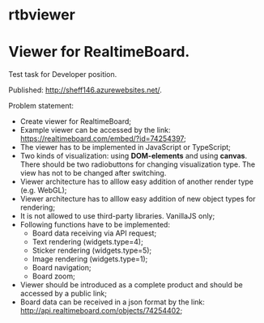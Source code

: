 rtbviewer
=========
# Viewer for RealtimeBoard.

Test task for Developer position. 

Published: http://sheff146.azurewebsites.net/.

Problem statement:
* Create viewer for RealtimeBoard;
* Example viewer can be accessed by the link: https://realtimeboard.com/embed/?id=74254397;
* The viewer has to be implemented in JavaScript or TypeScript;
* Two kinds of visualization: using **DOM-elements** and using **canvas**. There should be two radiobuttons for changing visualization type. The view has not to be changed after switching.
* Viewer architecture has to alllow easy addition of another render type (e.g. WebGL);
* Viewer architecture has to alllow easy addition of new object types for rendering;
* It is not allowed to use third-party libraries. VanillaJS only;
* Following functions have to be implemented:
	* Board data receiving via API request;
	* Text rendering (widgets.type=4);
	* Sticker rendering (widgets.type=5);
	* Image rendering (widgets.type=1);
	* Board navigation;
	* Board zoom;
* Viewer should be introduced as a complete product and should be accessed by a public link;
* Board data can be received in a json format by the link: http://api.realtimeboard.com/objects/74254402;
